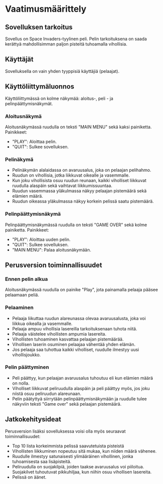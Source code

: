 # Vaatimusmäärittely

## Sovelluksen tarkoitus
Sovellus on Space Invaders-tyylinen peli. Pelin tarkoituksena on saada kerättyä mahdollisimman paljon pisteitä tuhoamalla vihollisia.

## Käyttäjät
Sovelluksella on vain yhden tyyppisiä käyttäjiä (pelaajat).

## Käyttöliittymäluonnos
Käyttöliittymässä on kolme näkymää: aloitus-, peli - ja pelinpäättymisnäkymät.

### Aloitusnäkymä
Aloitusnäkymässä ruudulla on teksti "MAIN MENU" sekä kaksi painiketta.
Painikkeet:
- "PLAY": Aloittaa pelin.
- "QUIT": Sulkee sovelluksen.

### Pelinäkymä
- Pelinäkymän alalaidassa on avaruusalus, joka on pelaajan pelihahmo.
- Ruudun on vihollisia, jotka liikkuvat oikealle ja vasemmalle. 
- Kun joku vihollisista osuu ruudun reunaan, kaikki viholliset liikkuvat ruudulla alaspäin sekä vaihtavat liikkumissuuntaa.
- Ruudun vasemmassa yläkulmassa näkyy pelaajan pistemäärä sekä elämien määrä.
- Ruudun oikeassa yläkulmassa näkyy korkein pelissä saatu pistemäärä.

### Pelinpäättymisnäkymä
Pelinpäättymisnäkymässä ruudulla on teksti "GAME OVER" sekä kolme painiketta.
Painikkeet:
- "PLAY": Aloittaa uuden pelin.
- "QUIT": Sulkee sovelluksen.
- "MAIN MENU": Palaa aloitusnäkymään.

## Perusversion toiminnallisuudet

### Ennen pelin alkua
Aloitusnäkymässä ruudulla on painike "Play", jota painamalla pelaaja pääsee pelaamaan peliä.

### Pelaaminen
- Pelaaja liikuttaa ruudun alareunassa olevaa avaruusalusta, joka voi liikkua oikealla ja vasemmalle.
- Pelaaja ampuu vihollisia lasereilla tarkoituksenaan tuhota niitä.
- Pelaaja väistelee vihollisten ampumia lasereita.
- Vihollisten tuhoaminen kasvattaa pelaajan pistemäärää.
- Vihollisen laserin osuminen pelaajaa vähentää yhden elämän.
- Jos pelaaja saa tuhottua kaikki viholliset, ruudulle ilmestyy uusi vihollisjoukko.

### Pelin päättyminen
- Peli päättyy, kun pelaajan avaruusalus tuhoutuu eli kun elämien määrä on nolla.
- Viholliset liikkuvat peliruudulla alaspäin ja peli päättyy myös, jos joku niistä osuu peliruudun alareunaan.
- Pelin päätyttyä siirrytään pelinpäättymisnäkymään ja ruudulle tulee näkyviin teksti "Game over" sekä pelaajan pistemäärä.

## Jatkokehitysideat
Perusversion lisäksi sovelluksessa voisi olla myös seuraavat toiminnallisuudet:
- Top 10 lista korkeimmista pelissä saavutetuista pisteistä
- Vihollisten liikkuminen nopeutuu sitä mukaa, kun niiden määrä vähenee.
- Ruudulle ilmestyy satunaisesti ylimääräinen vihollinen, jonka tuhoamisesta saa lisäpisteitä.
- Peliruudulla on suojakilpiä, joiden taakse avaruusalus voi piiloitua. Suojakilvet tuhoutuvat pikkuhiljaa, kun niihin osuu vihollisen lasereita.
- Pelissä on äänet.
